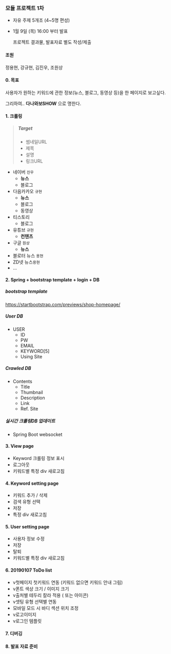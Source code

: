 ### 모듈 프로젝트 1차

- 자유 주제 5개조 (4~5명 편성)

- 1월 9일 (목) 16:00 부터 발표

  프로젝트 결과물, 발표자료 별도 작성/제출



#### 조원

정용현, 강규현, 김진우, 조원상



#### 0. 목표

사용자가 원하는 키워드에 관한 정보(뉴스, 블로그, 동영상 등)을 한 페이지로 보고싶다.

그리하여.. **다나와보SHOW** 으로 명한다.



#### 1. 크롤링

> ##### Target
>
> - 썸네일URL
> - 제목
> - 설명
> - 링크URL



- 네이버 `진우`
  - **뉴스**
  - 블로그
- 다음카카오 `규현`
  - **뉴스**
  - 블로그
  - 동영상
- 티스토리
  - 블로그
- 유튜브 `규현`
  - **컨텐츠**
- 구글 `원상`
  - **뉴스**
- 블로터 뉴스 `용현`
- ZD넷 뉴스`용현`
- ...



#### 2. Spring + bootstrap template + login + DB

##### bootstrap template

https://startbootstrap.com/previews/shop-homepage/

##### User DB

- USER
  - ID
  - PW
  - EMAIL
  - KEYWORD[5]
  - Using Site

##### Crawled DB

- Contents
  - Title
  - Thumbnail
  - Description
  - Link
  - Ref. Site



##### 실시간 크롤링DB 업데이트

- Spring Boot websocket



#### 3. View page

- Keyword 크롤링 정보 표시
- 로그아웃
- 키워드별 특정 div 새로고침



#### 4. Keyword setting  page

- 키워드 추가 / 삭제
- 검색 유형 선택
- 저장
- 특정 div 새로고침



#### 5. User setting page

- 사용자 정보 수정
- 저장
- 탈퇴
- 키워드별 특정 div 새로고침


#### 6. 20190107 ToDo list

- v첫페이지 첫키워드 연동 (키워드 없으면 키워드 안내 그림)
- v폰트 색상 크기 / 이미지 크기
- v출처별 테두리 칼라 적용 ( 또는 아이콘)
- v셋팅 유형 선택별 연동
- 모바일 모드 시 바디 섹션 위치 조정
- v로고이미지
- v로그인 템플릿


#### 7. 디버깅



#### 8. 발표 자료 준비
